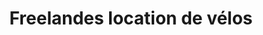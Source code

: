 ---
title: "Freelandes location de vélos"
url: /soustons/freelandes-location-de-velos/
shop: vélo
---
